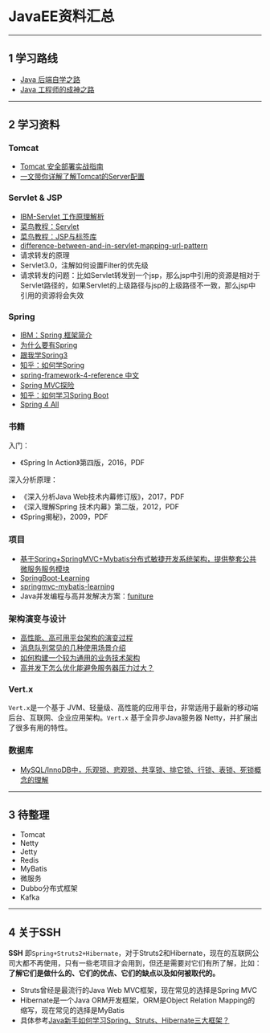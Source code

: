 # JavaEE资料汇总

---
## 1 学习路线

- [Java 后端自学之路](http://objcoding.com/2018/02/07/javaweb-learning/)
- [Java 工程师的成神之路](https://mp.weixin.qq.com/s/IfqEoFliXotzmI9TtWnYaw)


---
## 2 学习资料

### Tomcat

- [Tomcat 安全部署实战指南](https://klionsec.github.io/2017/12/16/tomcat-sec/)
- [一文带你详解了解Tomcat的Server配置](https://mp.weixin.qq.com/s?__biz=MzI1NDQ3MjQxNA==&mid=2247485915&idx=1&sn=a3edc938ca6fdea6b3365da75cf8c65b&chksm=e9c5f06adeb2797caa773d4befc7d819a9ecfc6d2426628c18551ee792424ac370eedbff061b&mpshare=1&scene=1&srcid=0504YV1OsHez4g6iOVvhGIPw#rd)

### Servlet & JSP

- [IBM-Servlet 工作原理解析](https://www.ibm.com/developerworks/cn/java/j-lo-servlet/)
- [菜鸟教程：Servlet](http://www.runoob.com/servlet/servlet-tutorial.html)
- [菜鸟教程：JSP与标签库](http://www.runoob.com/jsp/jsp-tutorial.html)
- [difference-between-and-in-servlet-mapping-url-pattern](https://stackoverflow.com/questions/4140448/difference-between-and-in-servlet-mapping-url-pattern)
- 请求转发的原理
- Servlet3.0，注解如何设置Filter的优先级
- 请求转发的问题：比如Servlet转发到一个jsp，那么jsp中引用的资源是相对于Servlet路径的，如果Servlet的上级路径与jsp的上级路径不一致，那么jsp中引用的资源将会失效


### Spring

- [IBM：Spring 框架简介](https://www.ibm.com/developerworks/cn/java/wa-spring1/index.html)
- [为什么要有Spring](https://mp.weixin.qq.com/s?__biz=MzI1NDQ3MjQxNA==&mid=2247484822&idx=1&sn=6fbee2a12b31b6102a18d3725671d41b&chksm=e9c5fc27deb275319641c3f30d168b85c7c196fd276d47efa35046b5dc54f5b77174c5bf8808&mpshare=1&scene=1&srcid=041420A1TYYZjBbB6guYzon5#rd)
- [跟我学Spring3](http://jinnianshilongnian.iteye.com/blog/1752171)
- [知乎：如何学Spring](https://www.zhihu.com/question/21196869)
- [spring-framework-4-reference 中文](https://legacy.gitbook.com/book/waylau/spring-framework-4-reference/details)
- [Spring MVC探险](http://www.iteye.com/blogs/subjects/springmvc-explore)
- [知乎：如何学习Spring Boot](https://www.zhihu.com/question/53729800)
- [Spring 4 All](http://www.spring4all.com/)

### 书籍

入门：

- 《Spring In Action》第四版，2016，PDF

深入分析原理：

- 《深入分析Java Web技术内幕修订版》，2017，PDF
- 《深入理解Spring 技术内幕》第二版，2012，PDF
- 《Spring揭秘》，2009，PDF

### 项目

- [基于Spring+SpringMVC+Mybatis分布式敏捷开发系统架构，提供整套公共微服务服务模块](https://github.com/shuzheng/zheng)
- [SpringBoot-Learning](https://github.com/dyc87112/SpringBoot-Learning)
- [springmvc-mybatis-learning](https://github.com/brianway/springmvc-mybatis-learning)
- Java并发编程与高并发解决方案：[funiture](https://github.com/kanwangzjm/funiture)

### 架构演变与设计

- [高性能、高可用平台架构的演变过程](https://mp.weixin.qq.com/s?__biz=MzI0MDQ4MTM5NQ==&mid=2247485616&idx=1&sn=83e8c226c251d297e53efd3da677ce24&chksm=e91b6dacde6ce4baaadec554283d848a398b2336917313462237ef94a20cd4a3a046f77e05d1&mpshare=1&scene=1&srcid=0506PUIxcctaQEuPiUdhZn3I#rd)
- [消息队列常见的几种使用场景介绍](https://mp.weixin.qq.com/s?__biz=MzI1NDQ3MjQxNA==&mid=2247485990&idx=1&sn=ada87d68c18a10bc90ceb03fc1a2a7a4&chksm=e9c5f397deb27a8159434f8aa82815045b2f2fd2690c9bf70e9ac0c147a54ce95bf16f9f20f2&mpshare=1&scene=1&srcid=0507sSuflEqCV1evVBSsAp8k#rd)
- [如何构建一个较为通用的业务技术架构](https://mp.weixin.qq.com/s?__biz=MzU5OTMyODAyNg==&mid=2247484751&idx=1&sn=a9662584e821a296902e28d1ec6767a8&chksm=feb7d13ac9c0582cdc989d417ddfa1f2474c07aa5f9cca339bac9fff46b2740e6020dcdf4714&mpshare=1&scene=1&srcid=0601KAVLqYQyScmYcCKb1YbY#rd)
- [高并发下怎么优化能避免服务器压力过大？](https://mp.weixin.qq.com/s?__biz=MzI0MDQ4MTM5NQ==&mid=2247486577&idx=1&sn=6690cc249eea82cb08fe1d23ba3e2552&chksm=e91b696dde6ce07b032244666544656e7b9f87bbe7fa4a757a82f0407fdd998d355805e3958e&mpshare=1&scene=1&srcid=0808Gf4ojEhvtrVzRinzUZdi#rd)

### Vert.x

`Vert.x`是一个基于 JVM、轻量级、高性能的应用平台，非常适用于最新的移动端后台、互联网、企业应用架构。`Vert.x` 基于全异步Java服务器 Netty，并扩展出了很多有用的特性。

### 数据库

- [MySQL/InnoDB中，乐观锁、悲观锁、共享锁、排它锁、行锁、表锁、死锁概念的理解](https://juejin.im/post/5b5ea32351882519f6477c5c)

---
## 3 待整理

- Tomcat
- Netty
- Jetty
- Redis
- MyBatis
- 微服务
- Dubbo分布式框架
- Kafka

---
## 4 关于SSH

**SSH** 即`Spring+Struts2+Hibernate`，对于Struts2和Hibernate，现在的互联网公司大都不再使用，只有一些老项目才会用到，但还是需要对它们有所了解，比如：**了解它们是做什么的、它们的优点、它们的缺点以及如何被取代的。**

- Struts曾经是最流行的Java Web MVC框架，现在常见的选择是Spring MVC
- Hibernate是一个Java ORM开发框架，ORM是Object Relation Mapping的缩写，现在常见的选择是MyBatis
- 具体参考[Java新手如何学习Spring、Struts、Hibernate三大框架？](https://www.zhihu.com/question/21142149/answer/52383396)
